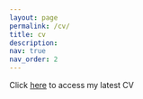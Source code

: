 ```yaml
---
layout: page
permalink: /cv/
title: cv
description: 
nav: true
nav_order: 2
---
```


Click [here](https://drive.google.com/file/d/1x9bFHeFaFze9js5QjxJiYQp2Y04Hefmd/view?usp=sharing) to access my latest CV
